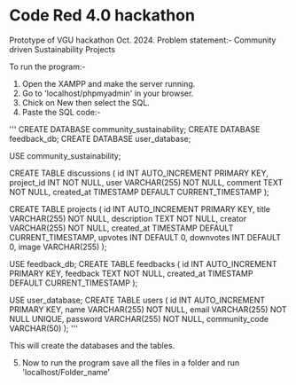 # Code Red 4.0 hackathon
 Prototype of VGU hackathon Oct. 2024. Problem statement:- Community driven Sustainability Projects

To run the program:-
1. Open the XAMPP and make the server running.
2. Go to 'localhost/phpmyadmin' in your browser.
3. Chick on New then select the SQL.
4. Paste the SQL code:-

'''
CREATE DATABASE community_sustainability;
CREATE DATABASE feedback_db;
CREATE DATABASE user_database;

USE community_sustainability;

CREATE TABLE discussions (
    id INT AUTO_INCREMENT PRIMARY KEY,
    project_id INT NOT NULL,
    user VARCHAR(255) NOT NULL,
    comment TEXT NOT NULL,
    created_at TIMESTAMP DEFAULT CURRENT_TIMESTAMP
);

CREATE TABLE projects (
    id INT AUTO_INCREMENT PRIMARY KEY,
    title VARCHAR(255) NOT NULL,
    description TEXT NOT NULL,
    creator VARCHAR(255) NOT NULL,
    created_at TIMESTAMP DEFAULT CURRENT_TIMESTAMP,
    upvotes INT DEFAULT 0,
    downvotes INT DEFAULT 0,
    image VARCHAR(255)
);

USE feedback_db;
CREATE TABLE feedbacks (
    id INT AUTO_INCREMENT PRIMARY KEY,
    feedback TEXT NOT NULL,
    created_at TIMESTAMP DEFAULT CURRENT_TIMESTAMP
);

USE user_database;
CREATE TABLE users (
    id INT AUTO_INCREMENT PRIMARY KEY,
    name VARCHAR(255) NOT NULL,
    email VARCHAR(255) NOT NULL UNIQUE,
    password VARCHAR(255) NOT NULL,
    community_code VARCHAR(50)
);
'''

This will create the databases and the tables.

5. Now to run the program save all the files in a folder and run
   'localhost/Folder_name'
